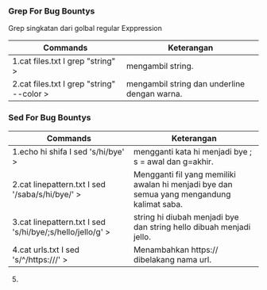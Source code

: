 ### Grep For Bug Bountys
Grep singkatan dari golbal regular Exppression

Commands | Keterangan
---------|-----------
1.cat files.txt I grep "string" > | mengambil string.
2.cat files.txt I grep "string" --color > | mengambil string dan underline dengan warna.


### Sed For Bug Bountys

Commands | Keterangan
---------|-----------
1.echo hi shifa I sed 's/hi/bye' > | mengganti kata hi menjadi bye ; s = awal dan g=akhir.
2.cat linepattern.txt I sed '/saba/s/hi/bye/' > | Mengganti fil yang memiliki awalan hi menjadi bye dan semua yang mengandung kalimat saba. 
3.cat linepattern.txt I sed 's/hi/bye/;s/hello/jello/g' > | string hi diubah menjadi bye dan string hello dibuah menjadi jello.
4.cat urls.txt I sed 's/^/https:\/\//' > | Menambahkan https:// dibelakang nama url.
5. 

